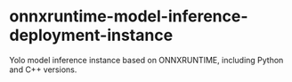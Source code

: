# onnxruntime-model-inference-deployment-instance
Yolo model inference instance based on ONNXRUNTIME, including Python and C++ versions.
